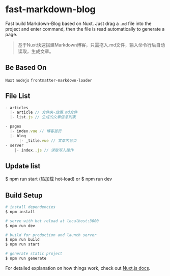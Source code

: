 # fast-markdown-blog

Fast build Markdown-Blog based on Nuxt. Just drag a `.md` file into the project and enter command, then the file is read automatically to generate a page. 
> 基于Nuxt快速搭建Markdown博客，只需拖入.md文件，输入命令行后自动读取，生成文章。

## Be Based On

`Nuxt` `nodejs` `frontmatter-markdown-loader`

## File List

```js
- articles
  |- article // 文件夹-放置.md文件
  |- list.js // 生成的文章信息列表

- pages
  |- index.vue // 博客首页
  |- blog
      |- _title.vue // 文章内容页
- server
    |- index..js // 读取写入操作
```

## Update list

$ npm run start (热加载 hot-load)
or
$ npm run dev

## Build Setup

```bash
# install dependencies
$ npm install

# serve with hot reload at localhost:3000
$ npm run dev

# build for production and launch server
$ npm run build
$ npm run start

# generate static project
$ npm run generate
```

For detailed explanation on how things work, check out [Nuxt.js docs](https://nuxtjs.org).
